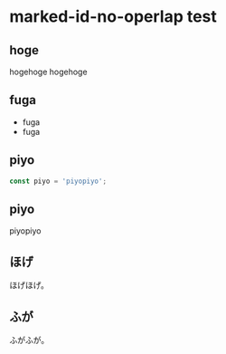# marked-id-no-operlap test

## hoge
hogehoge
hogehoge

## fuga
* fuga
* fuga

## piyo
```js
const piyo = 'piyopiyo';
```

## piyo
piyopiyo

## ほげ
ほげほげ。

## ふが
ふがふが。
